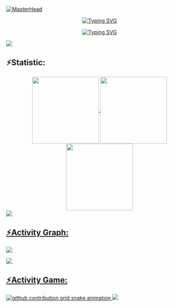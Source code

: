 [![MasterHead](https://user-images.githubusercontent.com/74038190/213910845-af37a709-8995-40d6-be59-724526e3c3d7.gif)](https://judeotine.vercel.app/)
<p align="center">
<a href="https://git.io/typing-svg"><img src="https://readme-typing-svg.demolab.com?font=Fira+Code&weight=500&size=40&pause=1000&color=4F67F7&center=true&width=500&height=100&lines=Hi+%F0%9F%91%8B+I'm+Dev Patel!" alt="Typing SVG" /></a>
</p>


<p align="center">
<a href="https://git.io/typing-svg"><img src="https://readme-typing-svg.demolab.com?font=Fira+Code&weight=100&pause=1000&color=EAF70A&center=true&vCenter=true&width=800&height=30&lines=FullStack+Depeloper+from+India" alt="Typing SVG" /></a>

<img src="https://user-images.githubusercontent.com/73097560/115834477-dbab4500-a447-11eb-908a-139a6edaec5c.gif"><h2 align="left">⚡Statistic:</h2>
<div align="center">
<a href="https://github.com/Dev2139">
<img align="center" src="http://github-profile-summary-cards.vercel.app/api/cards/stats?username=Dev2139&theme=github_dark" height="180em" />
<img align="center" src="http://github-profile-summary-cards.vercel.app/api/cards/most-commit-language?username=Dev2139&theme=github_dark" height="180em" />
<img align="center" src="http://github-profile-summary-cards.vercel.app/api/cards/repos-per-language?username=Dev2139&theme=github_dark" height="180em" />
</div>
<img src="https://user-images.githubusercontent.com/73097560/115834477-dbab4500-a447-11eb-908a-139a6edaec5c.gif"><h2 align="left">⚡Activity Graph:</h2>
<img align="center" src="https://github-readme-activity-graph.vercel.app/graph?username=Dev2139&theme=github-compact"/>



<div class="center">
</p>
<img src="https://user-images.githubusercontent.com/73097560/115834477-dbab4500-a447-11eb-908a-139a6edaec5c.gif"><h2 align="left">⚡Activity Game:</h2>
<picture>
  <source media="(prefers-color-scheme: dark)" srcset="https://raw.githubusercontent.com/Dev2139/Dev2139/output/github-contribution-grid-snake-dark.svg">
  <source media="(prefers-color-scheme: light)" srcset="https://raw.githubusercontent.com/Dev2139/Dev2139/output/github-contribution-grid-snake.svg">
  <img alt="github contribution grid snake animation" src="https://raw.githubusercontent.com/Dev2139/Dev2139/output/github-contribution-grid-snake.svg">
</picture>

<img src="https://user-images.githubusercontent.com/73097560/115834477-dbab4500-a447-11eb-908a-139a6edaec5c.gif">







